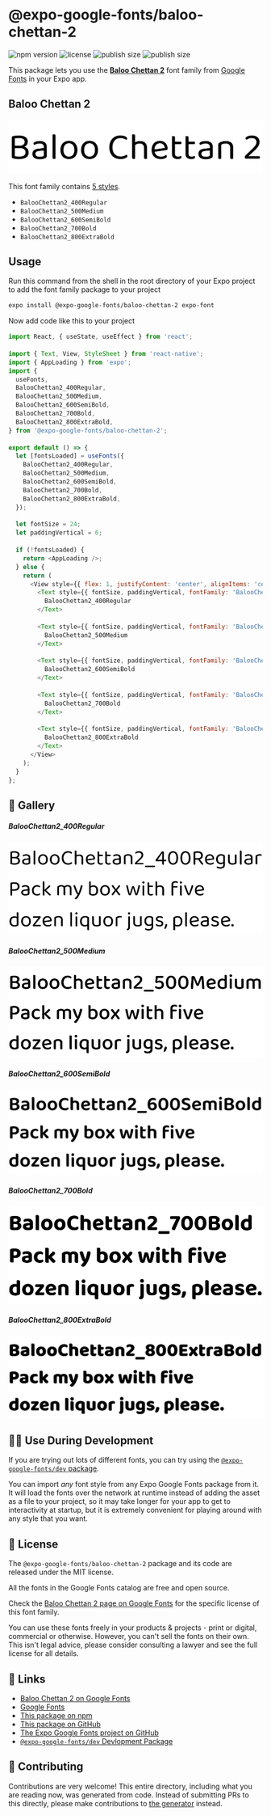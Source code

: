 # @expo-google-fonts/baloo-chettan-2

![npm version](https://flat.badgen.net/npm/v/@expo-google-fonts/baloo-chettan-2)
![license](https://flat.badgen.net/github/license/expo/google-fonts)
![publish size](https://flat.badgen.net/packagephobia/install/@expo-google-fonts/baloo-chettan-2)
![publish size](https://flat.badgen.net/packagephobia/publish/@expo-google-fonts/baloo-chettan-2)

This package lets you use the [**Baloo Chettan 2**](https://fonts.google.com/specimen/Baloo+Chettan+2) font family from [Google Fonts](https://fonts.google.com/) in your Expo app.

## Baloo Chettan 2

![Baloo Chettan 2](./font-family.png)

This font family contains [5 styles](#-gallery).

- `BalooChettan2_400Regular`
- `BalooChettan2_500Medium`
- `BalooChettan2_600SemiBold`
- `BalooChettan2_700Bold`
- `BalooChettan2_800ExtraBold`

## Usage

Run this command from the shell in the root directory of your Expo project to add the font family package to your project
```sh
expo install @expo-google-fonts/baloo-chettan-2 expo-font
```

Now add code like this to your project
```js
import React, { useState, useEffect } from 'react';

import { Text, View, StyleSheet } from 'react-native';
import { AppLoading } from 'expo';
import {
  useFonts,
  BalooChettan2_400Regular,
  BalooChettan2_500Medium,
  BalooChettan2_600SemiBold,
  BalooChettan2_700Bold,
  BalooChettan2_800ExtraBold,
} from '@expo-google-fonts/baloo-chettan-2';

export default () => {
  let [fontsLoaded] = useFonts({
    BalooChettan2_400Regular,
    BalooChettan2_500Medium,
    BalooChettan2_600SemiBold,
    BalooChettan2_700Bold,
    BalooChettan2_800ExtraBold,
  });

  let fontSize = 24;
  let paddingVertical = 6;

  if (!fontsLoaded) {
    return <AppLoading />;
  } else {
    return (
      <View style={{ flex: 1, justifyContent: 'center', alignItems: 'center' }}>
        <Text style={{ fontSize, paddingVertical, fontFamily: 'BalooChettan2_400Regular' }}>
          BalooChettan2_400Regular
        </Text>

        <Text style={{ fontSize, paddingVertical, fontFamily: 'BalooChettan2_500Medium' }}>
          BalooChettan2_500Medium
        </Text>

        <Text style={{ fontSize, paddingVertical, fontFamily: 'BalooChettan2_600SemiBold' }}>
          BalooChettan2_600SemiBold
        </Text>

        <Text style={{ fontSize, paddingVertical, fontFamily: 'BalooChettan2_700Bold' }}>
          BalooChettan2_700Bold
        </Text>

        <Text style={{ fontSize, paddingVertical, fontFamily: 'BalooChettan2_800ExtraBold' }}>
          BalooChettan2_800ExtraBold
        </Text>
      </View>
    );
  }
};

```

## 🔡 Gallery

##### BalooChettan2_400Regular
![BalooChettan2_400Regular](./BalooChettan2_400Regular.ttf.png)

##### BalooChettan2_500Medium
![BalooChettan2_500Medium](./BalooChettan2_500Medium.ttf.png)

##### BalooChettan2_600SemiBold
![BalooChettan2_600SemiBold](./BalooChettan2_600SemiBold.ttf.png)

##### BalooChettan2_700Bold
![BalooChettan2_700Bold](./BalooChettan2_700Bold.ttf.png)

##### BalooChettan2_800ExtraBold
![BalooChettan2_800ExtraBold](./BalooChettan2_800ExtraBold.ttf.png)


## 👩‍💻 Use During Development

If you are trying out lots of different fonts, you can try using the [`@expo-google-fonts/dev` package](https://github.com/expo/google-fonts/tree/master/font-packages/dev#readme).

You can import *any* font style from any Expo Google Fonts package from it. It will load the fonts
over the network at runtime instead of adding the asset as a file to your project, so it may take longer
for your app to get to interactivity at startup, but it is extremely convenient
for playing around with any style that you want.

## 📖 License

The `@expo-google-fonts/baloo-chettan-2` package and its code are released under the MIT license.

All the fonts in the Google Fonts catalog are free and open source.

Check the [Baloo Chettan 2 page on Google Fonts](https://fonts.google.com/specimen/Baloo+Chettan+2) for the specific license of this font family.

You can use these fonts freely in your products & projects - print or digital, commercial or otherwise. However, you can't sell the fonts on their own. This isn't legal advice, please consider consulting a lawyer and see the full license for all details.

## 🔗 Links

- [Baloo Chettan 2 on Google Fonts](https://fonts.google.com/specimen/Baloo+Chettan+2)
- [Google Fonts](https://fonts.google.com/)
- [This package on npm](https://www.npmjs.com/package/@expo-google-fonts/baloo-chettan-2)
- [This package on GitHub](https://github.com/expo/google-fonts/tree/master/font-packages/baloo-chettan-2)
- [The Expo Google Fonts project on GitHub](https://github.com/expo/google-fonts)
- [`@expo-google-fonts/dev` Devlopment Package](https://github.com/expo/google-fonts/tree/master/font-packages/dev)

## 🤝 Contributing

Contributions are very welcome! This entire directory, including what you are reading now, was generated from code. Instead of submitting PRs to this directly, please make contributions to [the generator](https://github.com/expo/google-fonts/tree/master/packages/generator) instead.

